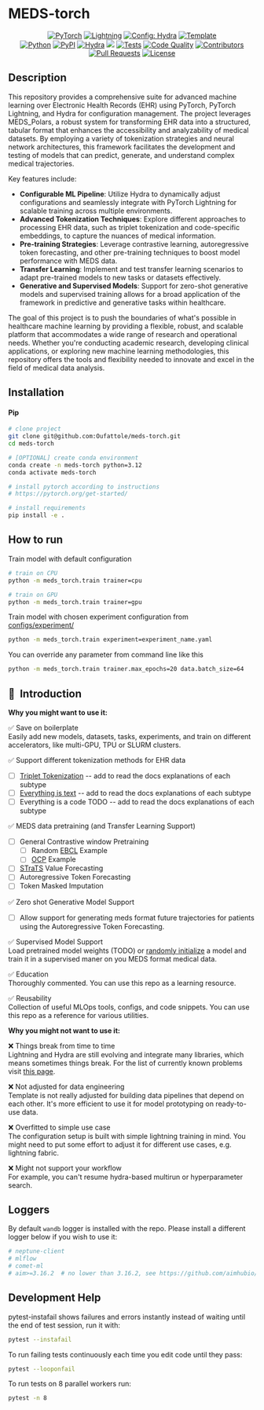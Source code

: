 # MEDS-torch

<p align="center">
  <a href="https://pytorch.org/get-started/locally/"><img alt="PyTorch" src="https://img.shields.io/badge/PyTorch-ee4c2c?logo=pytorch&logoColor=white"></a>
  <a href="https://pytorchlightning.ai/"><img alt="Lightning" src="https://img.shields.io/badge/-Lightning-792ee5?logo=pytorchlightning&logoColor=white"></a>
  <a href="https://hydra.cc/"><img alt="Config: Hydra" src="https://img.shields.io/badge/Config-Hydra-89b8cd"></a>
  <a href="https://github.com/ashleve/lightning-hydra-template"><img alt="Template" src="https://img.shields.io/badge/-Lightning--Hydra--Template-017F2F?style=flat&logo=github&labelColor=gray"></a><br>
  <a href="https://www.python.org/downloads/release/python-3100/"><img alt="Python" src="https://img.shields.io/badge/-Python_3.12+-blue?logo=python&logoColor=white"></a>
  <a href="https://pypi.org/project/meds-torch/"><img alt="PyPI" src="https://img.shields.io/badge/PyPI-v0.0.1a1-blue?logoColor=blue"></a>
  <a href="https://hydra.cc/"><img alt="Hydra" src="https://img.shields.io/badge/Config-Hydra_1.3-89b8cd"></a>
  <a href="https://codecov.io/github/Oufattole/meds-torch"><img src="https://codecov.io/github/Oufattole/meds-torch/graph/badge.svg?token=BV119L5JQJ"/></a>
  <a href="https://github.com/Oufattole/meds-torch/actions/workflows/tests.yaml"><img alt="Tests" src="https://github.com/Oufattole/meds-torch/actions/workflows/tests.yaml/badge.svg"></a>
  <a href="https://github.com/Oufattole/meds-torch/actions/workflows/code-quality-main.yaml"><img alt="Code Quality" src="https://github.com/Oufattole/meds-torch/actions/workflows/code-quality-main.yaml/badge.svg"></a>
<!--   <a href='https://meds-torch.readthedocs.io/en/latest/?badge=latest'><img src='https://readthedocs.org/projects/meds-torch/badge/?version=latest' alt='Documentation Status' /></a> -->
  <a href="https://github.com/Oufattole/meds-torch/graphs/contributors"><img alt="Contributors" src="https://img.shields.io/github/contributors/oufattole/meds-torch.svg"></a>
  <a href="https://github.com/Oufattole/meds-torch/pulls"><img alt="Pull Requests" src="https://img.shields.io/badge/PRs-welcome-brightgreen.svg"></a>
  <a href="https://github.com/Oufattole/meds-torch#license"><img alt="License" src="https://img.shields.io/badge/License-MIT-green.svg?labelColor=gray"></a>
</p>
<!-- [![Paper](http://img.shields.io/badge/paper-arxiv.1001.2234-B31B1B.svg)](https://www.nature.com/articles/nature14539)
[![Conference](http://img.shields.io/badge/AnyConference-year-4b44ce.svg)](https://papers.nips.cc/paper/2020) -->

</div>

## Description

This repository provides a comprehensive suite for advanced machine learning over Electronic Health Records (EHR) using PyTorch, PyTorch Lightning, and Hydra for configuration management. The project leverages MEDS_Polars, a robust system for transforming EHR data into a structured, tabular format that enhances the accessibility and analyzability of medical datasets. By employing a variety of tokenization strategies and neural network architectures, this framework facilitates the development and testing of models that can predict, generate, and understand complex medical trajectories.

Key features include:

- **Configurable ML Pipeline**: Utilize Hydra to dynamically adjust configurations and seamlessly integrate with PyTorch Lightning for scalable training across multiple environments.
- **Advanced Tokenization Techniques**: Explore different approaches to processing EHR data, such as triplet tokenization and code-specific embeddings, to capture the nuances of medical information.
- **Pre-training Strategies**: Leverage contrastive learning, autoregressive token forecasting, and other pre-training techniques to boost model performance with MEDS data.
- **Transfer Learning**: Implement and test transfer learning scenarios to adapt pre-trained models to new tasks or datasets effectively.
- **Generative and Supervised Models**: Support for zero-shot generative models and supervised training allows for a broad application of the framework in predictive and generative tasks within healthcare.

The goal of this project is to push the boundaries of what's possible in healthcare machine learning by providing a flexible, robust, and scalable platform that accommodates a wide range of research and operational needs. Whether you're conducting academic research, developing clinical applications, or exploring new machine learning methodologies, this repository offers the tools and flexibility needed to innovate and excel in the field of medical data analysis.

## Installation

#### Pip

```bash
# clone project
git clone git@github.com:Oufattole/meds-torch.git
cd meds-torch

# [OPTIONAL] create conda environment
conda create -n meds-torch python=3.12
conda activate meds-torch

# install pytorch according to instructions
# https://pytorch.org/get-started/

# install requirements
pip install -e .
```

## How to run

Train model with default configuration

```bash
# train on CPU
python -m meds_torch.train trainer=cpu

# train on GPU
python -m meds_torch.train trainer=gpu
```

Train model with chosen experiment configuration from [configs/experiment/](configs/experiment/)

```bash
python -m meds_torch.train experiment=experiment_name.yaml
```

You can override any parameter from command line like this

```bash
python -m meds_torch.train trainer.max_epochs=20 data.batch_size=64
```

## 📌  Introduction

**Why you might want to use it:**

✅ Save on boilerplate <br>
Easily add new models, datasets, tasks, experiments, and train on different accelerators, like multi-GPU, TPU or SLURM clusters.

✅ Support different tokenization methods for EHR data <br>

- [ ] [Triplet Tokenization](https://github.com/Oufattole/meds-torch/issues/1) -- add to read the docs explanations of each subtype
- [ ] [Everything is text](https://github.com/Oufattole/meds-torch/issues/12) -- add to read the docs explanations of each subtype
- [ ] Everything is a code TODO -- add to read the docs explanations of each subtype

✅ MEDS data pretraining (and Transfer Learning Support) <br>

- [ ] General Contrastive window Pretraining
  - [ ] Random [EBCL](https://arxiv.org/abs/2312.10308) Example
  - [ ] [OCP](https://arxiv.org/abs/2111.02599) Example
- [ ] [STraTS](https://arxiv.org/abs/2107.14293) Value Forecasting
- [ ] Autoregressive Token Forecasting
- [ ] Token Masked Imputation

✅ Zero shot Generative Model Support <br>

- [ ] Allow support for generating meds format future trajectories for patients using the Autoregressive Token Forecasting.

✅ Supervised Model Support <br>
Load pretrained model weights (TODO) or [randomly initialize](https://github.com/Oufattole/meds-torch/issues/2) a model and train it in a supervised maner on you MEDS format medical data.

✅ Education <br>
Thoroughly commented. You can use this repo as a learning resource.

✅ Reusability <br>
Collection of useful MLOps tools, configs, and code snippets. You can use this repo as a reference for various utilities.

**Why you might not want to use it:**

❌ Things break from time to time <br>
Lightning and Hydra are still evolving and integrate many libraries, which means sometimes things break. For the list of currently known problems visit [this page](https://github.com/ashleve/lightning-hydra-template/labels/bug).

❌ Not adjusted for data engineering <br>
Template is not really adjusted for building data pipelines that depend on each other. It's more efficient to use it for model prototyping on ready-to-use data.

❌ Overfitted to simple use case <br>
The configuration setup is built with simple lightning training in mind. You might need to put some effort to adjust it for different use cases, e.g. lightning fabric.

❌ Might not support your workflow <br>
For example, you can't resume hydra-based multirun or hyperparameter search.

## Loggers

By default `wandb` logger is installed with the repo. Please install a different logger below if you wish to use it:

```python
# neptune-client
# mlflow
# comet-ml
# aim>=3.16.2  # no lower than 3.16.2, see https://github.com/aimhubio/aim/issues/2550
```

## Development Help

pytest-instafail shows failures and errors instantly instead of waiting until the end of test session, run it with:

```bash
pytest --instafail
```

To run failing tests continuously each time you edit code until they pass:

```bash
pytest --looponfail
```

To run tests on 8 parallel workers run:

```bash
pytest -n 8
```
